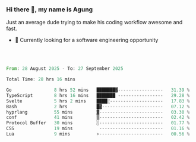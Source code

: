 ### Hi there 👋, my name is Agung
Just an average dude trying to make his coding workflow awesome and fast.

<!--
**agungfir98/agungfir98** is a ✨ _special_ ✨ repository because its `README.md` (this file) appears on your GitHub profile.
-->

- 🔭 Currently looking for a software engineering opportunity
<br/>
<br/>
<!--START_SECTION:waka-->

```rust
From: 28 August 2025 - To: 27 September 2025

Total Time: 28 hrs 16 mins

Go                8 hrs 52 mins   ███████▓-----------------   31.39 %
TypeScript        8 hrs 16 mins   ███████ -----------------   29.28 %
Svelte            5 hrs 2 mins    ████░--------------------   17.83 %
Bash              2 hrs           █▓-----------------------   07.12 %
hyprlang          55 mins         ▓------------------------   03.30 %
conf              41 mins         ▒------------------------   02.42 %
Protocol Buffer   30 mins         ░------------------------   01.77 %
CSS               19 mins          ------------------------   01.16 %
Lua               9 mins          >------------------------   00.56 %
```

<!--END_SECTION:waka-->
